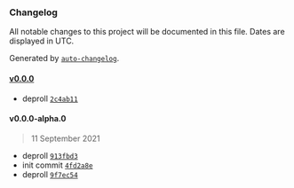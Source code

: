 ### Changelog

All notable changes to this project will be documented in this file. Dates are displayed in UTC.

Generated by [`auto-changelog`](https://github.com/CookPete/auto-changelog).

#### [v0.0.0](https://github.com/nbsolutions-ca/object/compare/v0.0.0-alpha.0...v0.0.0)

- deproll [`2c4ab11`](https://github.com/nbsolutions-ca/object/commit/2c4ab1138289329f92e93670ae0c9a9f0fde7e5c)

#### v0.0.0-alpha.0

> 11 September 2021

- deproll [`913fbd3`](https://github.com/nbsolutions-ca/object/commit/913fbd330e4fa9520d99a3aa55d99d8d0e43e9cc)
- init commit [`4fd2a8e`](https://github.com/nbsolutions-ca/object/commit/4fd2a8e5f4f2355396a07dc43fca93dd1b21773b)
- deproll [`9f7ec54`](https://github.com/nbsolutions-ca/object/commit/9f7ec54e3992a1356a0ce07f9d10d72c6ebb1fdd)

